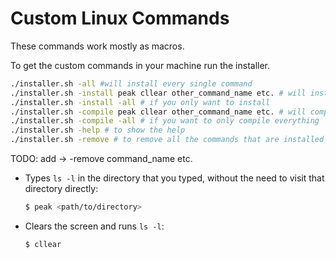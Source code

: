 # Custom Linux Commands

These commands work mostly as macros.

To get the custom commands in your machine run the installer.

```bash
./installer.sh -all #will install every single command
./installer.sh -install peak cllear other_command_name etc. # will install only the commands you want
./installer.sh -install -all # if you only want to install
./installer.sh -compile peak cllear other_command_name etc. # will compile only the commands you want
./installer.sh -compile -all # if you want to only compile everything
./installer.sh -help # to show the help
./installer.sh -remove # to remove all the commands that are installed
```
TODO: add -> -remove command_name etc.

- Types `ls -l` in the directory that you typed, without the need to visit that directory directly:
    ```bash
    $ peak <path/to/directory>
    ```

- Clears the screen and runs `ls -l`:
    ```bash
    $ cllear
    ```
